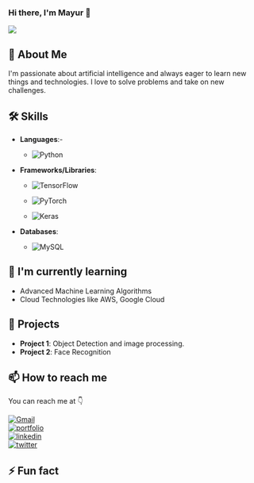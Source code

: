 ### Hi there, I'm Mayur 👋

<img src="assets/Mayur phatangare.gif"></a>

## 🚀 About Me

I'm passionate about artificial intelligence and always eager to learn new things and technologies. I love to solve problems and take on new challenges.

## 🛠️ Skills

- **Languages**:-

  - ![Python](https://img.shields.io/badge/Python-blue?&logo=Python&logoColor=white)
- **Frameworks/Libraries**: 

  - ![TensorFlow](https://img.shields.io/badge/TensorFlow-orange?&logo=TensorFlow&logoColor=white)

  - ![PyTorch](https://img.shields.io/badge/PyTorch-ee4c2c?&logo=PyTorch&logoColor=white)

  - ![Keras](https://img.shields.io/badge/Keras-E6241A?&logo=Keras&logoColor=white)

- **Databases**:

  - ![MySQL](https://img.shields.io/badge/MySQL-58F?&logo=MySQL&logoColor=white)

## 🌱 I'm currently learning

- Advanced Machine Learning Algorithms
- Cloud Technologies like AWS, Google Cloud

## 💼 Projects

- **Project 1**: Object Detection and image processing.
- **Project 2**: Face Recognition

## 📫 How to reach me

You can reach me at 👇

[![Gmail](https://img.shields.io/badge/Gmail-DA1F2?style=for-the-badge&logo=Gmail&logoColor=white)](mnphatangare8gmail.com)  
[![portfolio](https://img.shields.io/badge/my_portfolio-1DA1F2?style=for-the-badge&logo=ko-fi&logoColor=white)](https://001mayur.github.io/)  
[![linkedin](https://img.shields.io/badge/linkedin-0A66C2?style=for-the-badge&logo=linkedin&logoColor=white)](https://www.linkedin.com/in/mayur-phatangare-ba874821b/)  
[![twitter](https://img.shields.io/badge/github-000?style=for-the-badge&logo=github&logoColor=white)](https://github.com/001Mayur)  



## ⚡ Fun fact


